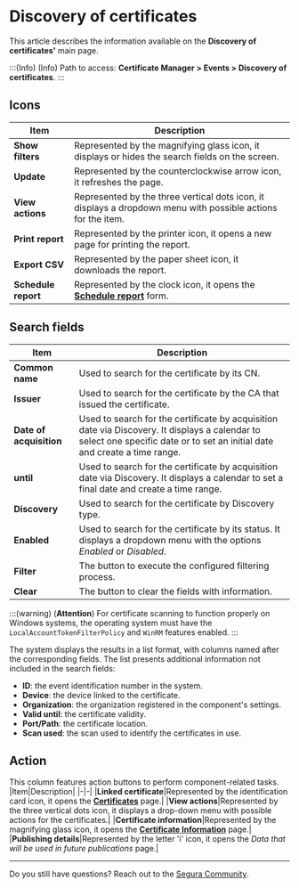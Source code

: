 # Discovery of certificates

This article describes the information available on the **Discovery of certificates'** main page.

:::(Info) (Info)
Path to access: **Certificate Manager > Events > Discovery of certificates**. 
:::

## Icons
|Item|Description|
|-|-|
|**Show filters**|Represented by the magnifying glass icon, it displays or hides the search fields on the screen.|
|**Update**|Represented by the counterclockwise arrow icon, it refreshes the page.|
|**View actions**|Represented by the three vertical dots icon, it displays a dropdown menu with possible actions for the item.|
|**Print report**|Represented by the printer icon, it opens a new page for printing the report.|
|**Export CSV**|Represented by the paper sheet icon, it downloads the report.|
|**Schedule report**|Represented by the clock icon, it opens the **[Schedule report](/v4/docs/general-information-how-to-issue-download-and-schedule-device-reports)** form.|

## Search fields

|Item|Description|
|-|-|
|**Common name**|Used to search for the certificate by its CN.|
|**Issuer**|Used to search for the certificate by the CA that issued the certificate.|
|**Date of acquisition**|Used to search for the certificate by acquisition date via Discovery. It displays a calendar to select one specific date or to set an initial date and create a time range.|
|**until**|Used to search for the certificate by acquisition date via Discovery. It displays a calendar to set a final date and create a time range.|
|**Discovery**|Used to search for the certificate by Discovery type.|
|**Enabled**|Used to search for the certificate by its status. It displays a dropdown menu with the options *Enabled* or *Disabled*.|
|**Filter**|The button to execute the configured filtering process.|
|**Clear**|The button to clear the fields with information.|

:::(warning) (**Attention**)
For certificate scanning to function properly on Windows systems, the operating system must have the `LocalAccountTokenFilterPolicy` and `WinRM` features enabled.
:::

The system displays the results in a list format, with columns named after the corresponding fields. The list presents additional information not included in the search fields:

* **ID**: the event identification number in the system.
* **Device**: the device linked to the certificate.
* **Organization**: the organization registered in the component's settings.
* **Valid until**:  the certificate validity.
* **Port/Path**: the certificate location.
* **Scan used**: the scan used to identify the certificates in use.

## Action
This column features action buttons to perform component-related tasks.
|Item|Description|
|-|-|
|**Linked certificate**|Represented by the identification card icon, it opens the [**Certificates**](/v4/docs/certificate-manager-reference-certificate-certificate-2) page.|
|**View actions**|Represented by the three vertical dots icon, it displays a drop-down menu with possible actions for the certificates.|
|**Certificate information**|Represented by the magnifying glass icon, it opens the [**Certificate Information**](v3-30/docs/certificate-manager-settings-how-to-download-certificate-key) page.|
|**Publishing details**|Represented by the letter 'i' icon, it opens the *Data that will be used in future publications* page.|
***
Do you still have questions? Reach out to the [Segura Community](https://community.Segura.io/).
